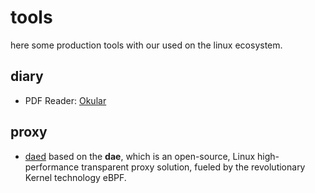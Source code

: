 # tools

here some production tools with our used on the linux ecosystem.

## diary

- PDF Reader: [Okular](https://okular.kde.org/)

## proxy

- [daed](https://github.com/daeuniverse/daed) based on the **dae**, which is an open-source, Linux high-performance transparent proxy solution, fueled by the revolutionary Kernel technology eBPF.
